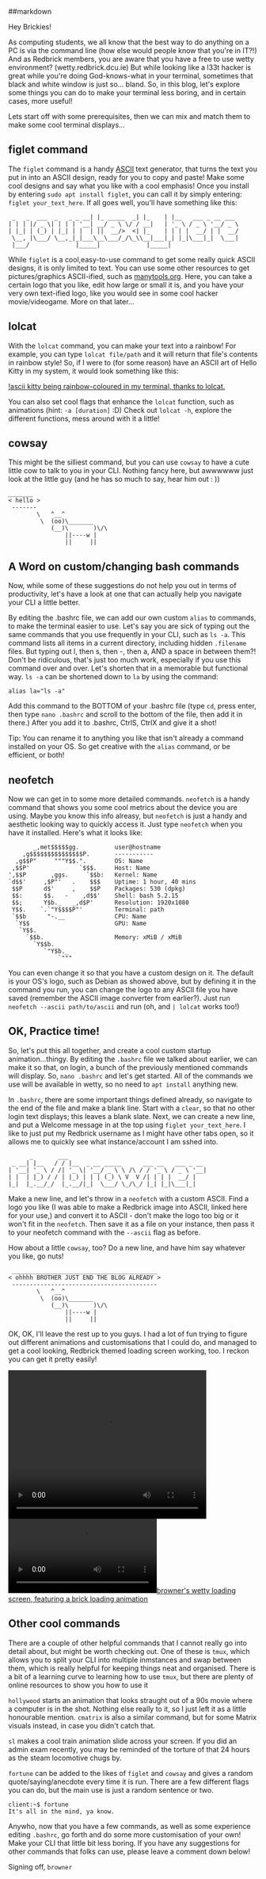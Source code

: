 ##markdown

Hey Brickies!

As computing students, we all know that the best way to do anything on a PC is via the command line (how else would people know that you're in IT?!) And as Redbrick members, you are aware that you have a free to use wetty environment? (wetty.redbrick.dcu.ie)
But while looking like a l33t hacker is great while you're doing God-knows-what in your terminal, sometimes that black and white window is just so... bland. 
So, in this blog, let's explore some things you can do to make your terminal less boring, and in certain cases, more useful! 

Lets start off with some prerequisites, then we can mix and match them to make some cool terminal displays...


 ## figlet command

The `figlet` command is a handy [ASCII](https://en.wikipedia.org/wiki/ASCII) text generator, that turns the text you put in into an ASCII design, ready for you to copy and paste! Make some cool designs and say what you like with a cool emphasis! Once you install by entering `sudo apt install figlet`, you can call it by simply entering: `figlet your_text_here`. If all goes well, you'll have something like this:

```
 _   _  ___  _   _ _ __| |_ _____  _| |_    | |__   ___ _ __ ___
| | | |/ _ \| | | | '__| __/ _ \ \/ / __|   | '_ \ / _ \ '__/ _ \
| |_| | (_) | |_| | |  | ||  __/>  <| |_    | | | |  __/ | |  __/
 \__, |\___/ \__,_|_|___\__\___/_/\_\\__|___|_| |_|\___|_|  \___|
 |___/             |_____|             |_____|
```

While `figlet` is a cool,easy-to-use command to get some really quick ASCII designs, it is only limited to text. You can use some other resources to get pictures/graphics ASCII-ified, such as [manytools.org](https://manytools.org/hacker-tools/convert-images-to-ascii-art/). Here, you can take a certain logo that you like, edit how large or small it is, and you have your very own text-ified logo, like you would see in some cool hacker movie/videogame. More on that later...

## lolcat

With the `lolcat` command, you can make your text into a rainbow! For example, you can type `lolcat file/path` and it will return that file's contents in rainbow style! So, if I were to (for some reason) have an ASCII art of Hello Kitty in my system, it would look something like this:

[!ascii kitty being rainbow-coloured in my terminal, thanks to lolcat. ](/res/ascii-kitty.png)

You can also set cool flags that enhance the `lolcat` function, such as animations (hint: `-a [duration]` :D) Check out `lolcat -h`, explore the different functions, mess around with it a little! 


## cowsay

This might be the silliest command, but you can use `cowsay` to have a cute little cow to talk to you in your CLI. Nothing fancy here, but awwwwww just look at the little guy (and he has so much to say, hear him out : ))

```
_______
< hello >
 -------
        \   ^__^
         \  (oo)\_______
            (__)\       )\/\
                ||----w |
                ||     ||
```

## A Word on custom/changing bash commands

Now, while some of these suggestions do not help you out in terms of productivity, let's have a look at one that can actually help you navigate your CLI a little better.

By editing the .bashrc file, we can add our own custom `alias` to commands, to make the terminal easier to use. Let's say you are sick of typing out the same commands that you use frequently in your CLI, such as `ls -a`. This command lists all items in a current directory, including hidden `.filename` files. But typing out l, then s, then -, then a, AND a space in between them?! Don't be ridiculous, that's just too much work, especially if you use this command over and over. Let's shorten that in a memorable but functional way. `ls -a` can be shortened down to `la` by using the command: 

`alias la="ls -a"`

Add this command to the BOTTOM of your .bashrc file (type `cd`, press enter, then type `nano .bashrc` and scroll to the bottom of the file, then add it in there.) After you add it to .bashrc, CtrlS, CtrlX and give it a shot! 

Tip: You can rename it to anything you like that isn't already a command installed on your OS. So get creative with the `alias` command, or be efficient, or both! 

## neofetch
Now we can get in to some more detailed commands. `neofetch` is a handy command that shows you some cool metrics about the device you are using. Maybe you know this info alreasy, but `neofetch` is just a handy and aesthetic looking way to quickly access it. Just type `neofetch` when you have it installed. Here's what it looks like: 

```
       _,met$$$$$gg.          user@hostname
    ,g$$$$$$$$$$$$$$$P.       -----------
  ,g$$P"     """Y$$.".        OS: Name
 ,$$P'              `$$$.     Host: Name
',$$P       ,ggs.     `$$b:   Kernel: Name
`d$$'     ,$P"'   .    $$$    Uptime: 1 hour, 40 mins
 $$P      d$'     ,    $$P    Packages: 530 (dpkg)
 $$:      $$.   -    ,d$$'    Shell: bash 5.2.15
 $$;      Y$b._   _,d$P'      Resolution: 1920x1080
 Y$$.    `.`"Y$$$$P"'         Terminal: path
 `$$b      "-.__              CPU: Name
  `Y$$                        GPU: Name
   `Y$$.                      
     `$$b.                    Memory: xMiB / xMiB
       `Y$$b.
          `"Y$b._
              `"""
```


You can even change it so that you have a custom design on it. The default is your OS's logo, such as Debian as showed above, but by defining it in the command you run, you can change the logo to any ASCII file you have saved (remember the ASCII image converter from earlier?). Just run `neofetch --ascii path/to/ascii` and run (oh, and  `| lolcat` works too!)


## OK, Practice time!
So, let's put this all together, and create a cool custom startup animation...thingy. By editing the `.bashrc` file we talked about earlier, we can make it so that, on login, a bunch of the previously mentioned commands will display. So, `nano .bashrc` and let's get started. All of the commands we use will be available in wetty, so no need to `apt install` anything new. 

In `.bashrc`, there are some important things defined already, so navigate to the end of the file and make a blank line. Start with a `clear`, so that no other login text displays; this leaves a blank slate. Next, we can create a new line, and put a Welcome message in at the top using `figlet your_text_here`. I like to just put my Redbrick username as I might have other tabs open, so it allows me to quickly see what instance/account I am sshed into. 

```
      _       ___
 _ __| |__   / / |__  _ __ _____      ___ __   ___ _ __
| '__| '_ \ / /| '_ \| '__/ _ \ \ /\ / / '_ \ / _ \ '__|
| |  | |_) / / | |_) | | | (_) \ V  V /| | | |  __/ |
|_|  |_.__/_/  |_.__/|_|  \___/ \_/\_/ |_| |_|\___|_|
```
Make a new line, and let's throw in a `neofetch` with a custom ASCII. Find a logo you like (I was able to make a Redbrick image into ASCII, linked here for your use,) and convert it to ASCII - don't make the logo too big or it won't fit in the `neofetch`. Then save it as a file on your instance, then pass it to your neofetch command with the `--ascii` flag as before. 

How about a little `cowsay`, too? Do a new line, and have him say whatever you like, go nuts!

```
 _________________________________________
< ohhhh BROTHER JUST END THE BLOG ALREADY >
 -----------------------------------------
        \   ^__^
         \  (oo)\_______
            (__)\       )\/\
                ||----w |
                ||     ||
```

OK, OK, I'll leave the rest up to you guys. I had a lot of fun trying to figure out different animations and customisations that I could do, and managed to get a cool looking, Redbrick themed loading screen working, too. I reckon you can get it pretty easily!

<video src="/res/wetty.mp4" width="400px" height="300px" alt="browner's wetty loading screen, featuring a brick loading animation"></video>
[![browner's wetty loading screen, featuring a brick loading animation](/res/wetty.mp4)](/res/wetty.mp4)
## Other cool commands
There are a couple of other helpful commands that I cannot really go into detail about, but might be worth checking out. One of these is `tmux`, which allows you to split your CLI into multiple inmstances and swap between them, which is really helpful for keeping things neat and organised. There is a bit of a learning curve to learning how to use `tmux`, but there are plenty of online resources to show you how to use it

`hollywood` starts an animation that looks straught out of a 90s movie where a computer is in the shot. Nothing else really to it, so I just left it as a little honourable mention. `cmatrix` is also a similar command, but for some Matrix visuals instead, in case you didn't catch that. 

`sl` makes a cool train animation slide across your screen. If you did an admin exam recently, you may be reminded of the torture of that 24 hours as the steam locomotive chugs by. 

`fortune` can be added to the likes of `figlet` and `cowsay` and gives a random quote/saying/anecdote every time it is run. There are a few different flags you can do, but the main use is just a random sentence or two. 

```
client:~$ fortune
It's all in the mind, ya know.
```

Anywho, now that you have a few commands, as well as some experience editing `.bashrc`, go forth and do some more customisation of your own! Make your CLI that little bit less boring. If you have any suggestions for other commands that folks can use, please leave a comment down below!

Signing off,
`browner`
